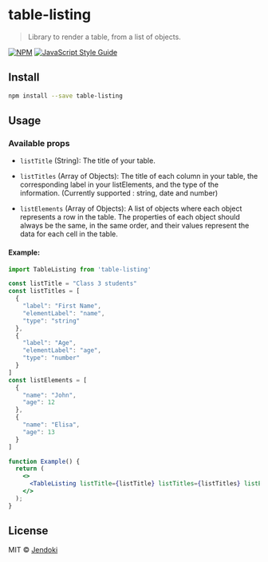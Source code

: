 # table-listing

> Library to render a table, from a list of objects.

[![NPM](https://img.shields.io/npm/v/table-listing.svg)](https://www.npmjs.com/package/table-listing) [![JavaScript Style Guide](https://img.shields.io/badge/code_style-standard-brightgreen.svg)](https://standardjs.com)

## Install

```bash
npm install --save table-listing
```

## Usage

### Available props

- `listTitle` (String): The title of your table.

- `listTitles` (Array of Objects): The title of each column in your table, the corresponding label in your listElements, and the type of the information. (Currently supported : string, date and number)

- `listElements` (Array of Objects): A list of objects where each object represents a row in the table. The properties of each object should always be the same, in the same order, and their values represent the data for each cell in the table.

#### Example:

```jsx
import TableListing from 'table-listing'

const listTitle = "Class 3 students"
const listTitles = [
  {
    "label": "First Name", 
    "elementLabel": "name", 
    "type": "string"
  }, 
  {
    "label": "Age", 
    "elementLabel": "age", 
    "type": "number"
  }
]
const listElements = [
  {
    "name": "John",
    "age": 12
  }, 
  {
    "name": "Elisa",
    "age": 13
  }
]

function Example() {
  return (
    <>
      <TableListing listTitle={listTitle} listTitles={listTitles} listElements={listElements}/>
    </>
  );
}
```

## License

MIT © [Jendoki](https://github.com/Jendoki)
